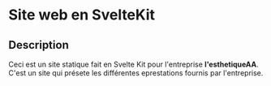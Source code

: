 # Site web en SvelteKit

## Description

Ceci est un site statique fait en Svelte Kit pour l'entreprise **l'esthetiqueAA**. C'est un site qui présete les différentes eprestations fournis par l'entreprise.
